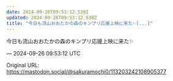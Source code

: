 ```yaml
---
date: 2024-09-26T09:53:12.538Z
updated: 2024-09-26T09:53:12.538Z
title: "今日も流山おおたかの森のキンプリ応援上映に来た✨️[...]"
---
```


<p>今日も流山おおたかの森のキンプリ応援上映に来た✨️</p>

&mdash; 2024-09-26 09:53:12 UTC

Original URL: https://mastodon.social/@sakuramochi0/113203242108905377
